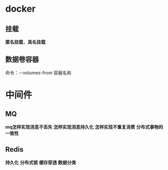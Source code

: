 # docker
## 挂载
**匿名挂载**，**具名挂载**
## 数据卷容器
命令：--volumes-from 容器名称

# 中间件
## MQ
**mq怎样实现消息不丢失**
**怎样实现消息持久化**
**怎样实现不重复消费**
**分布式事物的一致性**

## Redis
**持久化**
**分布式锁**
**缓存穿透**
**数据分类**

